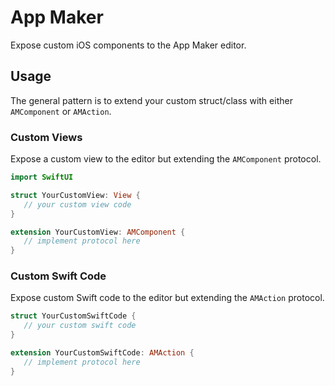 # App Maker

Expose custom iOS components to the App Maker editor.

## Usage

The general pattern is to extend your custom struct/class with either `AMComponent` or `AMAction`.

### Custom Views

Expose a custom view to the editor but extending the `AMComponent` protocol.

```swift
import SwiftUI

struct YourCustomView: View {
   // your custom view code
}

extension YourCustomView: AMComponent {
   // implement protocol here
}
```

### Custom Swift Code

Expose custom Swift code to the editor but extending the `AMAction` protocol.

```swift
struct YourCustomSwiftCode {
   // your custom swift code
}

extension YourCustomSwiftCode: AMAction {
   // implement protocol here
}
```
